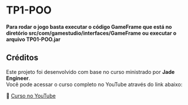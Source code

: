 # TP1-POO

#### Para rodar o jogo basta executar o código GameFrame que está no diretório src/com/gamestudio/interfaces/GameFrame ou executar o arquivo TP01-POO.jar

## Créditos

Este projeto foi desenvolvido com base no curso ministrado por **Jade Engineer**.  
Você pode acessar o curso completo no YouTube através do link abaixo:  

🔗 [Curso no YouTube](https://www.youtube.com/playlist?list=PLOgQJY7VjpBTYqgm46gdO7NEQMT72zrH7)